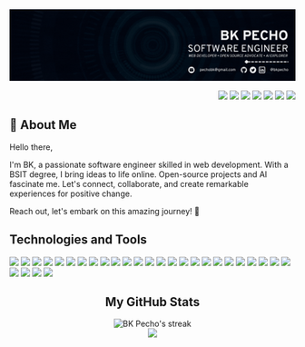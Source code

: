 <img src="./assets/banner.gif" />

<p align=right>
  <a href="https://linkedin.com/in/bkpecho" target="blank"
    ><img
      src="https://img.shields.io/badge/LinkedIn-0077B5?style=flat&logo=linkedin&logoColor=4cfdff&color=black"
  /></a>
  <a href="https://www.twitter.com/bkpecho" target="blank"
    ><img
      src="https://img.shields.io/badge/Twitter-1DA1F2?style=flat&logo=twitter&logoColor=4cfdff&color=black"
  /></a>
  <a href="https://poly.me/bkpecho" target="blank"
    ><img
      src="https://img.shields.io/badge/Polywork-543DE0?style=flat&logo=polywork&logoColor=4cfdff&color=black"
  /></a>
  <a href="mailto:pechobk@gmail.com" target="blank"
    ><img
      src="https://img.shields.io/badge/Gmail-D14836?style=flat&logo=gmail&logoColor=4cfdff&color=black"
  /></a>
  <a href="https://www.codewars.com/users/bkpecho" target="blank"
    ><img
      src="https://img.shields.io/badge/Codewars-B1361E?style=flat&logo=Codewars&logoColor=4cfdff&color=black"
  /></a>
  <a href="https://leetcode.com/bkpecho/" target="blank"
    ><img
      src="https://img.shields.io/badge/-LeetCode-FFA116?style=flat&logo=LeetCode&logoColor=4cfdff&color=black"
  /></a>
  <a href="https://www.frontendmentor.io/profile/bkpecho" target="blank"
    ><img
      src="https://img.shields.io/static/v1?label=&labelColor=black&message=Frontend Mentor&color=black&style=flat&logo=frontend mentor&logoColor=4cfdff"
  /></a>
</p>
<h2>🌃 About Me</h2>
<p>
Hello there,

I'm BK, a passionate software engineer skilled in web development. With a BSIT degree, I bring ideas to life online. Open-source projects and AI fascinate me. Let's connect, collaborate, and create remarkable experiences for positive change.
  
Reach out, let's embark on this amazing journey! 💎
  
</p>

<h2>Technologies and Tools</h2>
<p>
   <img
    src="https://img.shields.io/badge/HTML5-E34F26?style=flat&logo=html5&logoColor=white"
  />
  <img
    src="https://img.shields.io/badge/CSS3-1572B6?style=flat&logo=css3&logoColor=white"
  />
  <img
    src="https://img.shields.io/badge/SASS-CC6699?style=flat&logo=sass&logoColor=white"
  />
  <img
    src="https://img.shields.io/badge/JavaScript-323330?style=flat&logo=javascript&logoColor=F7DF1E"
  />
  <img
    src="https://img.shields.io/badge/MongoDB-4EA94B?style=flat&logo=mongodb&logoColor=white"
  />
  <img
    src="https://img.shields.io/badge/Express.js-000000?style=flat&logo=express&logoColor=white"
  />
  <img
    src="https://img.shields.io/badge/React-20232A?style=flat&logo=react&logoColor=61DAFB"
  />
  <img
    src="https://img.shields.io/badge/React_Native-20232A?style=flat&logo=react&logoColor=61DAFB"
  />
  <img
    src="https://img.shields.io/badge/Node.js-339933?style=flat&logo=nodedotjs&logoColor=white"
  />
  <img
    src="https://img.shields.io/badge/Vue.js-35495E?style=flat&logo=vuedotjs&logoColor=4FC08D"
  />
  <img
    src="https://img.shields.io/badge/Firebase-ffca28?style=flat&logo=firebase&logoColor=black"
  />
  <img
    src="https://img.shields.io/badge/Supabase-181818?style=flat&logo=supabase&logoColor=white"
  />
  <img
    src="https://custom-icon-badges.demolab.com/static/v1?label=&labelColor=f89820&message=Java&color=f89820&logoColor=white&style=flat&logo=java"
  />
  <img
    src="https://img.shields.io/badge/MySQL-005C84?style=flat&logo=mysql&logoColor=white"
  />
  <img
    src="https://img.shields.io/badge/SQLite-07405E?style=flat&logo=sqlite&logoColor=white"
  />
  <img
    src="https://img.shields.io/badge/Xampp-F37623?style=flat&logo=xampp&logoColor=white"
  />
  <img
    src="https://img.shields.io/badge/Android_Studio-3DDC84?style=flat&logo=android-studio&logoColor=white"
  />
  <img
    src="https://img.shields.io/badge/Apache%20Netbeans-1B6AC6?style=flat&logo=apache%20netbeans%20IDE&logoColor=white"
  />
  <img
    src="https://img.shields.io/badge/Eclipse-2C2255?style=flat&logo=eclipse&logoColor=white"
  />
  <img
    src="https://img.shields.io/badge/VSCode-0078D4?style=flat&logo=visual%20studio%20code&logoColor=white"
  />
  <img
    src="https://img.shields.io/badge/Netlify-00C7B7?style=flat&logo=netlify&logoColor=white"
  />
  <img
    src="https://img.shields.io/badge/Vercel-000000?style=flat&logo=vercel&logoColor=white"
  />
  <img
    src="https://img.shields.io/badge/Postman-FF6C37?style=flat&logo=Postman&logoColor=white"
  />
  <img
    src="https://img.shields.io/badge/Git-E44C30?style=flat&logo=git&logoColor=white"
  />
  <img
    src="https://img.shields.io/badge/GitHub-100000?style=flat&logo=github&logoColor=white"
  />
  <img
    src="https://img.shields.io/badge/GitHub%20Pages-222222?style=flat&logo=GitHub%20Pages&logoColor=white"
  />
  <img
    src="https://img.shields.io/badge/Markdown-000000?style=flat&logo=markdown&logoColor=white"
  />
  <img
    src="https://img.shields.io/badge/Linux-FCC624?style=flat&logo=linux&logoColor=black"
  />
  <img
    src="https://img.shields.io/badge/Pop!_OS-48B9C7?style=flat&logo=Pop!_OS&logoColor=white"
  />
</p>

<h2 align=center>My GitHub Stats</h2>
<p align=center>
    <img
      title="🔥 Get streak stats for your profile at git.io/streak-stats"
      alt="BK Pecho's streak"
      src="https://streak-stats.demolab.com/?user=bkpecho&theme=react&background=black&currStreakNum=white&currStreakLabel=white&fire=4cfdff&ring=4cfdff&sideNums=4cfdff&sideLabels=white&dates=3aaded&hide_border=true"
    />
  <br />
  <a href="https://commits.top/philippines_private.html">
    <img
      src="https://img.shields.io/static/v1?label=MOST ACTIVE GITHUB USERS IN PH&labelColor=black&message=Top 1%&color=black&style=for-the-badge&logo=github&logoColor=4cfdff"
    />
  </a>
</p>
